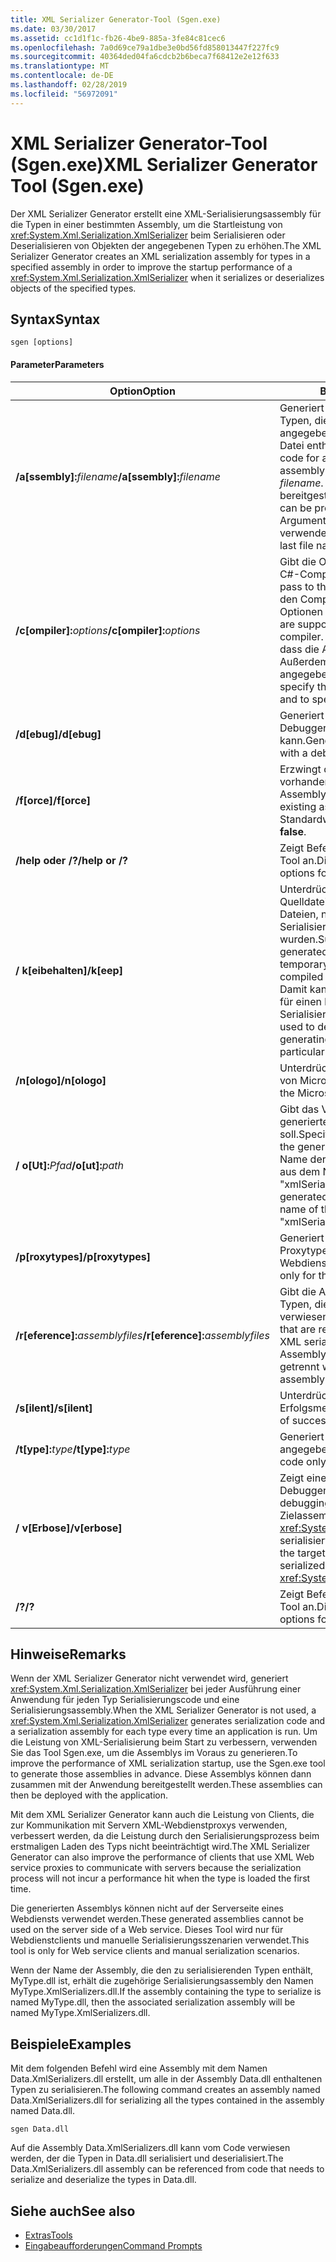 ```yaml
---
title: XML Serializer Generator-Tool (Sgen.exe)
ms.date: 03/30/2017
ms.assetid: cc1d1f1c-fb26-4be9-885a-3fe84c81cec6
ms.openlocfilehash: 7a0d69ce79a1dbe3e0bd56fd858013447f227fc9
ms.sourcegitcommit: 40364ded04fa6cdcb2b6beca7f68412e2e12f633
ms.translationtype: MT
ms.contentlocale: de-DE
ms.lasthandoff: 02/28/2019
ms.locfileid: "56972091"
---
```

# <a name="xml-serializer-generator-tool-sgenexe"></a><span data-ttu-id="6cf3e-102">XML Serializer Generator-Tool (Sgen.exe)</span><span class="sxs-lookup"><span data-stu-id="6cf3e-102">XML Serializer Generator Tool (Sgen.exe)</span></span>
<span data-ttu-id="6cf3e-103">Der XML Serializer Generator erstellt eine XML-Serialisierungsassembly für die Typen in einer bestimmten Assembly, um die Startleistung von <xref:System.Xml.Serialization.XmlSerializer> beim Serialisieren oder Deserialisieren von Objekten der angegebenen Typen zu erhöhen.</span><span class="sxs-lookup"><span data-stu-id="6cf3e-103">The XML Serializer Generator creates an XML serialization assembly for types in a specified assembly in order to improve the startup performance of a <xref:System.Xml.Serialization.XmlSerializer> when it serializes or deserializes objects of the specified types.</span></span>  
  
## <a name="syntax"></a><span data-ttu-id="6cf3e-104">Syntax</span><span class="sxs-lookup"><span data-stu-id="6cf3e-104">Syntax</span></span>  
  
```  
sgen [options]  
```  
  
#### <a name="parameters"></a><span data-ttu-id="6cf3e-105">Parameter</span><span class="sxs-lookup"><span data-stu-id="6cf3e-105">Parameters</span></span>  
  
|<span data-ttu-id="6cf3e-106">Option</span><span class="sxs-lookup"><span data-stu-id="6cf3e-106">Option</span></span>|<span data-ttu-id="6cf3e-107">Beschreibung</span><span class="sxs-lookup"><span data-stu-id="6cf3e-107">Description</span></span>|  
|------------|-----------------|  
|<span data-ttu-id="6cf3e-108">**/a\[ssembly\]:**_filename_</span><span class="sxs-lookup"><span data-stu-id="6cf3e-108">**/a\[ssembly\]:**_filename_</span></span>|<span data-ttu-id="6cf3e-109">Generiert den Serialisierungscode für alle Typen, die in der durch *filename* angegebenen Assembly oder ausführbaren Datei enthalten sind.</span><span class="sxs-lookup"><span data-stu-id="6cf3e-109">Generates serialization code for all the types contained in the assembly or executable specified by *filename*.</span></span> <span data-ttu-id="6cf3e-110">Nur ein Dateiname kann bereitgestellt werden.</span><span class="sxs-lookup"><span data-stu-id="6cf3e-110">Only one file name can be provided.</span></span> <span data-ttu-id="6cf3e-111">Bei Wiederholung dieses Arguments wird der letzte Dateiname verwendet.</span><span class="sxs-lookup"><span data-stu-id="6cf3e-111">If this argument is repeated, the last file name is used.</span></span>|  
|<span data-ttu-id="6cf3e-112">**/c\[ompiler\]:**_options_</span><span class="sxs-lookup"><span data-stu-id="6cf3e-112">**/c\[ompiler\]:**_options_</span></span>|<span data-ttu-id="6cf3e-113">Gibt die Optionen für die Übergabe an den C#-Compiler an.</span><span class="sxs-lookup"><span data-stu-id="6cf3e-113">Specifies the options to pass to the C# compiler.</span></span> <span data-ttu-id="6cf3e-114">Bei Übergabe an den Compiler werden alle csc.exe-Optionen unterstützt.</span><span class="sxs-lookup"><span data-stu-id="6cf3e-114">All csc.exe options are supported as they are passed to the compiler.</span></span> <span data-ttu-id="6cf3e-115">Damit kann angegeben werden, dass die Assembly signiert werden soll. Außerdem kann die Schlüsseldatei angegeben werden.</span><span class="sxs-lookup"><span data-stu-id="6cf3e-115">This can be used to specify that the assembly should be signed and to specify the key file.</span></span>|  
|<span data-ttu-id="6cf3e-116">**/d\[ebug\]**</span><span class="sxs-lookup"><span data-stu-id="6cf3e-116">**/d\[ebug\]**</span></span>|<span data-ttu-id="6cf3e-117">Generiert ein Image, das mit einem Debugger verwendet werden kann.</span><span class="sxs-lookup"><span data-stu-id="6cf3e-117">Generates an image that can be used with a debugger.</span></span>|  
|<span data-ttu-id="6cf3e-118">**/f\[orce\]**</span><span class="sxs-lookup"><span data-stu-id="6cf3e-118">**/f\[orce\]**</span></span>|<span data-ttu-id="6cf3e-119">Erzwingt das Überschreiben einer vorhandenen, gleichnamigen Assembly.</span><span class="sxs-lookup"><span data-stu-id="6cf3e-119">Forces the overwriting of an existing assembly of the same name.</span></span> <span data-ttu-id="6cf3e-120">Der Standardwert ist **FALSE**.</span><span class="sxs-lookup"><span data-stu-id="6cf3e-120">The default is **false**.</span></span>|  
|<span data-ttu-id="6cf3e-121">**/help oder /?**</span><span class="sxs-lookup"><span data-stu-id="6cf3e-121">**/help or /?**</span></span>|<span data-ttu-id="6cf3e-122">Zeigt Befehlssyntax und Optionen für das Tool an.</span><span class="sxs-lookup"><span data-stu-id="6cf3e-122">Displays command syntax and options for the tool.</span></span>|  
|<span data-ttu-id="6cf3e-123">**/ k\[eibehalten\]**</span><span class="sxs-lookup"><span data-stu-id="6cf3e-123">**/k\[eep\]**</span></span>|<span data-ttu-id="6cf3e-124">Unterdrückt das Löschen der generierten Quelldateien und anderer temporärer Dateien, nachdem sie in die Serialisierungsassembly kompiliert wurden.</span><span class="sxs-lookup"><span data-stu-id="6cf3e-124">Suppresses the deletion of the generated source files and other temporary files after they have been compiled into the serialization assembly.</span></span> <span data-ttu-id="6cf3e-125">Damit kann ermittelt werden, ob das Tool für einen bestimmten Typ Serialisierungscode generiert.</span><span class="sxs-lookup"><span data-stu-id="6cf3e-125">This can be used to determine whether the tool is generating serialization code for a particular type.</span></span>|  
|<span data-ttu-id="6cf3e-126">**/n\[ologo\]**</span><span class="sxs-lookup"><span data-stu-id="6cf3e-126">**/n\[ologo\]**</span></span>|<span data-ttu-id="6cf3e-127">Unterdrückt die Anzeige des Startbanners von Microsoft.</span><span class="sxs-lookup"><span data-stu-id="6cf3e-127">Suppresses the display of the Microsoft startup banner.</span></span>|  
|<span data-ttu-id="6cf3e-128">**/ o\[Ut\]:**_Pfad_</span><span class="sxs-lookup"><span data-stu-id="6cf3e-128">**/o\[ut\]:**_path_</span></span>|<span data-ttu-id="6cf3e-129">Gibt das Verzeichnis an, in das die generierte Assembly gespeichert werden soll.</span><span class="sxs-lookup"><span data-stu-id="6cf3e-129">Specifies the directory in which to save the generated assembly.</span></span> <span data-ttu-id="6cf3e-130">**Hinweis**:  Der Name der generierten Assembly besteht aus dem Namen der Eingabeassembly plus "xmlSerializers.dll".</span><span class="sxs-lookup"><span data-stu-id="6cf3e-130">**Note:**  The name of the generated assembly is composed of the name of the input assembly plus "xmlSerializers.dll".</span></span>|  
|<span data-ttu-id="6cf3e-131">**/p\[roxytypes\]**</span><span class="sxs-lookup"><span data-stu-id="6cf3e-131">**/p\[roxytypes\]**</span></span>|<span data-ttu-id="6cf3e-132">Generiert Serialisierungscode nur für die Proxytypen des XML-Webdiensts.</span><span class="sxs-lookup"><span data-stu-id="6cf3e-132">Generates serialization code only for the XML Web service proxy types.</span></span>|  
|<span data-ttu-id="6cf3e-133">**/r\[eference\]:**_assemblyfiles_</span><span class="sxs-lookup"><span data-stu-id="6cf3e-133">**/r\[eference\]:**_assemblyfiles_</span></span>|<span data-ttu-id="6cf3e-134">Gibt die Assemblys an, auf die von den Typen, die XML-Serialisierung erfordern, verwiesen wird.</span><span class="sxs-lookup"><span data-stu-id="6cf3e-134">Specifies the assemblies that are referenced by the types requiring XML serialization.</span></span> <span data-ttu-id="6cf3e-135">Akzeptiert mehrere Assemblydateien, die durch Kommas getrennt werden.</span><span class="sxs-lookup"><span data-stu-id="6cf3e-135">Accepts multiple assembly files separated by commas.</span></span>|  
|<span data-ttu-id="6cf3e-136">**/s\[ilent\]**</span><span class="sxs-lookup"><span data-stu-id="6cf3e-136">**/s\[ilent\]**</span></span>|<span data-ttu-id="6cf3e-137">Unterdrückt die Anzeige von Erfolgsmeldungen.</span><span class="sxs-lookup"><span data-stu-id="6cf3e-137">Suppresses the display of success messages.</span></span>|  
|<span data-ttu-id="6cf3e-138">**/t\[ype\]:**_type_</span><span class="sxs-lookup"><span data-stu-id="6cf3e-138">**/t\[ype\]:**_type_</span></span>|<span data-ttu-id="6cf3e-139">Generiert Serialisierungscode nur für den angegebenen Typ.</span><span class="sxs-lookup"><span data-stu-id="6cf3e-139">Generates serialization code only for the specified type.</span></span>|  
|<span data-ttu-id="6cf3e-140">**/ v\[Erbose\]**</span><span class="sxs-lookup"><span data-stu-id="6cf3e-140">**/v\[erbose\]**</span></span>|<span data-ttu-id="6cf3e-141">Zeigt eine ausführliche Ausgabe für das Debuggen an.</span><span class="sxs-lookup"><span data-stu-id="6cf3e-141">Displays verbose output for debugging.</span></span> <span data-ttu-id="6cf3e-142">Listet Typen aus der Zielassembly auf, die nicht mit <xref:System.Xml.Serialization.XmlSerializer> serialisiert werden können.</span><span class="sxs-lookup"><span data-stu-id="6cf3e-142">Lists types from the target assembly that cannot be serialized with the <xref:System.Xml.Serialization.XmlSerializer>.</span></span>|  
|<span data-ttu-id="6cf3e-143">**/?**</span><span class="sxs-lookup"><span data-stu-id="6cf3e-143">**/?**</span></span>|<span data-ttu-id="6cf3e-144">Zeigt Befehlssyntax und Optionen für das Tool an.</span><span class="sxs-lookup"><span data-stu-id="6cf3e-144">Displays command syntax and options for the tool.</span></span>|  
  
## <a name="remarks"></a><span data-ttu-id="6cf3e-145">Hinweise</span><span class="sxs-lookup"><span data-stu-id="6cf3e-145">Remarks</span></span>  
 <span data-ttu-id="6cf3e-146">Wenn der XML Serializer Generator nicht verwendet wird, generiert <xref:System.Xml.Serialization.XmlSerializer> bei jeder Ausführung einer Anwendung für jeden Typ Serialisierungscode und eine Serialisierungsassembly.</span><span class="sxs-lookup"><span data-stu-id="6cf3e-146">When the XML Serializer Generator is not used, a <xref:System.Xml.Serialization.XmlSerializer> generates serialization code and a serialization assembly for each type every time an application is run.</span></span> <span data-ttu-id="6cf3e-147">Um die Leistung von XML-Serialisierung beim Start zu verbessern, verwenden Sie das Tool Sgen.exe, um die Assemblys im Voraus zu generieren.</span><span class="sxs-lookup"><span data-stu-id="6cf3e-147">To improve the performance of XML serialization startup, use the Sgen.exe tool to generate those assemblies in advance.</span></span> <span data-ttu-id="6cf3e-148">Diese Assemblys können dann zusammen mit der Anwendung bereitgestellt werden.</span><span class="sxs-lookup"><span data-stu-id="6cf3e-148">These assemblies can then be deployed with the application.</span></span>  
  
 <span data-ttu-id="6cf3e-149">Mit dem XML Serializer Generator kann auch die Leistung von Clients, die zur Kommunikation mit Servern XML-Webdienstproxys verwenden, verbessert werden, da die Leistung durch den Serialisierungsprozess beim erstmaligen Laden des Typs nicht beeinträchtigt wird.</span><span class="sxs-lookup"><span data-stu-id="6cf3e-149">The XML Serializer Generator can also improve the performance of clients that use XML Web service proxies to communicate with servers because the serialization process will not incur a performance hit when the type is loaded the first time.</span></span>  
  
 <span data-ttu-id="6cf3e-150">Die generierten Assemblys können nicht auf der Serverseite eines Webdiensts verwendet werden.</span><span class="sxs-lookup"><span data-stu-id="6cf3e-150">These generated assemblies cannot be used on the server side of a Web service.</span></span> <span data-ttu-id="6cf3e-151">Dieses Tool wird nur für Webdienstclients und manuelle Serialisierungsszenarien verwendet.</span><span class="sxs-lookup"><span data-stu-id="6cf3e-151">This tool is only for Web service clients and manual serialization scenarios.</span></span>  
  
 <span data-ttu-id="6cf3e-152">Wenn der Name der Assembly, die den zu serialisierenden Typen enthält, MyType.dll ist, erhält die zugehörige Serialisierungsassembly den Namen MyType.XmlSerializers.dll.</span><span class="sxs-lookup"><span data-stu-id="6cf3e-152">If the assembly containing the type to serialize is named MyType.dll, then the associated serialization assembly will be named MyType.XmlSerializers.dll.</span></span>  
  
## <a name="examples"></a><span data-ttu-id="6cf3e-153">Beispiele</span><span class="sxs-lookup"><span data-stu-id="6cf3e-153">Examples</span></span>  
 <span data-ttu-id="6cf3e-154">Mit dem folgenden Befehl wird eine Assembly mit dem Namen Data.XmlSerializers.dll erstellt, um alle in der Assembly Data.dll enthaltenen Typen zu serialisieren.</span><span class="sxs-lookup"><span data-stu-id="6cf3e-154">The following command creates an assembly named Data.XmlSerializers.dll for serializing all the types contained in the assembly named Data.dll.</span></span>  
  
```  
sgen Data.dll   
```  
  
 <span data-ttu-id="6cf3e-155">Auf die Assembly Data.XmlSerializers.dll kann vom Code verwiesen werden, der die Typen in Data.dll serialisiert und deserialisiert.</span><span class="sxs-lookup"><span data-stu-id="6cf3e-155">The Data.XmlSerializers.dll assembly can be referenced from code that needs to serialize and deserialize the types in Data.dll.</span></span>  
  
## <a name="see-also"></a><span data-ttu-id="6cf3e-156">Siehe auch</span><span class="sxs-lookup"><span data-stu-id="6cf3e-156">See also</span></span>

- [<span data-ttu-id="6cf3e-157">Extras</span><span class="sxs-lookup"><span data-stu-id="6cf3e-157">Tools</span></span>](../../../docs/framework/tools/index.md)
- [<span data-ttu-id="6cf3e-158">Eingabeaufforderungen</span><span class="sxs-lookup"><span data-stu-id="6cf3e-158">Command Prompts</span></span>](../../../docs/framework/tools/developer-command-prompt-for-vs.md)
